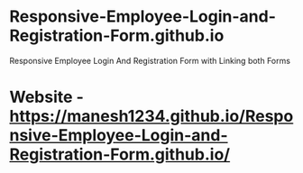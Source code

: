 # Responsive-Employee-Login-and-Registration-Form.github.io
Responsive Employee Login And Registration Form with Linking both Forms
# Website - https://manesh1234.github.io/Responsive-Employee-Login-and-Registration-Form.github.io/
